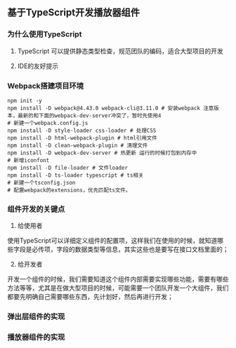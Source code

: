 ## 基于TypeScript开发播放器组件

### 为什么使用TypeScript

1. TypeScript 可以提供静态类型检查，规范团队的编码，适合大型项目的开发

2. IDE的友好提示

### Webpack搭建项目环境

```shell
npm init -y
npm install -D webpack@4.43.0 webpack-cli@3.11.0 # 安装webpack 注意版本，最新的和下面的webpack-dev-server冲突了，暂时先使用4
# 新建一个webpack.config.js
npm install -D style-loader css-loader # 处理CSS
npm install -D html-webpack-plugin # html引用文件
npm install -D clean-webpack-plugin # 清理文件
npm install -D webpack-dev-server # 热更新 运行的时候打包到内存中
# 新增iconfont
npm install -D file-loader # 文件loader
npm install -D ts-loader typescript # ts相关
# 新建一个tsconfig.json
# 配置webpack的extensions，优先匹配ts文件。
```

### 组件开发的关键点

1. 给使用者

使用TypeScript可以详细定义组件的配置项，这样我们在使用的时候，就知道哪些字段是必传项，字段的数据类型等信息，其实这些也是要写在接口文档里面的；

2. 给开发者

开发一个组件的时候，我们需要知道这个组件内部需要实现哪些功能，需要有哪些方法等等，尤其是在做大型项目的时候，可能需要一个团队开发一个大组件，我们都要先明确自己需要哪些东西，先计划好，然后再进行开发；

### 弹出层组件的实现

### 播放器组件的实现
